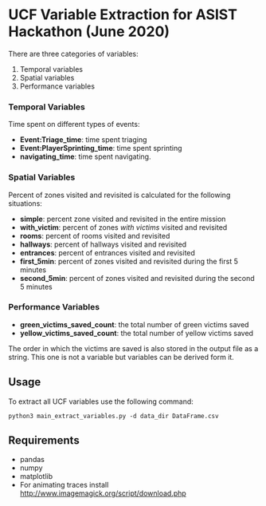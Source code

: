 # UCF Variable Extraction for ASIST Hackathon (June 2020)
There are three categories of variables:
1. Temporal variables
2. Spatial variables
3. Performance variables

### Temporal Variables
Time spent on different types of events:
* **Event:Triage_time**: time spent triaging
* **Event:PlayerSprinting_time**: time spent sprinting
* **navigating_time**: time spent navigating.

### Spatial Variables
Percent of zones visited and revisited is calculated for the following situations:
* **simple**: percent zone visited and revisited in the entire mission
* **with_victim**: percent of zones _with victims_ visited and revisited
* **rooms**: percent of rooms visited and revisited
* **hallways**: percent of hallways visited and revisited
* **entrances**: percent of entrances visited and revisited
* **first_5min**: percent of zones visited and revisited during the first 5 minutes
* **second_5min**: percent of zones visited and revisited during the second 5 minutes

### Performance Variables
* **green_victims_saved_count**: the total number of green victims saved
* **yellow_victims_saved_count**: the total number of yellow victims saved

The order in which the victims are saved is also stored in the output file as a string. This one is not a variable but variables can be derived form it.

## Usage
To extract all UCF variables use the following command:

`python3 main_extract_variables.py -d data_dir DataFrame.csv`

## Requirements
* pandas
* numpy
* matplotlib
* For animating traces install http://www.imagemagick.org/script/download.php

